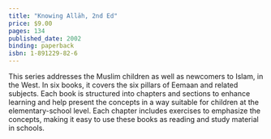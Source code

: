 ```yaml
---
title: "Knowing Allāh, 2nd Ed"
price: $9.00
pages: 134
published_date: 2002
binding: paperback
isbn: 1-891229-82-6
---
```


This series addresses the Muslim children as well as newcomers to Islam, in the West. In six books, it covers the six pillars of Eemaan and related subjects. Each book is structured into chapters and sections to enhance learning and help present the concepts in a way suitable for children at the elementary-school level. Each chapter includes exercises to emphasize the concepts, making it easy to use these books as reading and study material in schools.
